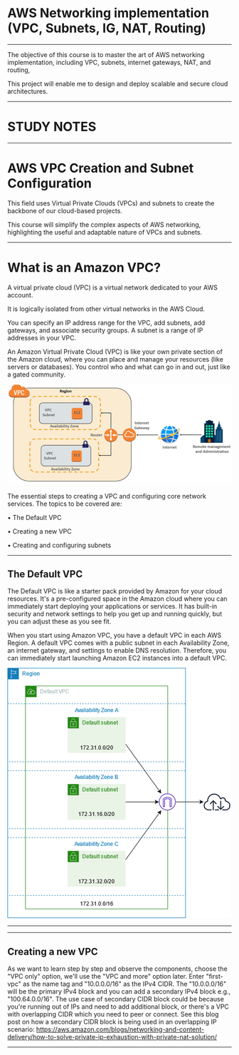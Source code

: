 # AWS Networking implementation (VPC, Subnets, IG, NAT, Routing)

---

The objective of this course is to master the art of AWS networking implementation, including VPC, subnets, internet gateways, NAT, and routing, 

This project will enable me to design and deploy scalable and secure cloud architectures.

---
# STUDY NOTES
---

# AWS VPC Creation and Subnet Configuration

This field uses Virtual Private Clouds (VPCs) and subnets to create the backbone of our cloud-based projects. 

This course will simplify the complex aspects of AWS networking, highlighting the useful and adaptable nature of VPCs and subnets.

---

# What is an Amazon VPC?

A virtual private cloud (VPC) is a virtual network dedicated to your AWS account. 

It is logically isolated from other virtual networks in the AWS Cloud. 

You can specify an IP address range for the VPC, add subnets, add gateways, and associate security groups. A subnet is a range of IP addresses in your VPC.

An Amazon Virtual Private Cloud (VPC) is like your own private section of the Amazon cloud, where you can place and manage your resources (like servers or databases). You control who and what can go in and out, just like a gated community.

![vpc](images/vpc.png)

The essential steps to creating a VPC and configuring core network services. The topics to be covered are:

• The Default VPC

• Creating a new VPC

• Creating and configuring subnets

---

## The Default VPC

The Default VPC is like a starter pack provided by Amazon for your cloud resources. It's a pre-configured space in the Amazon cloud where you can immediately start deploying your applications or services. It has built-in security and network settings to help you get up and running quickly, but you can adjust these as you see fit.

When you start using Amazon VPC, you have a default VPC in each AWS Region. A default VPC comes with a public subnet in each Availability Zone, an internet gateway, and settings to enable DNS resolution. Therefore, you can immediately start launching Amazon EC2 instances into a default VPC.

![default vpc](images/default-vpc.png)

---

---
## Creating a new VPC

As we want to learn step by step and observe the components, choose the "VPC only" option, we'll use the "VPC and more" option later. Enter "first-vpc" as the name tag and "10.0.0.0/16" as the IPv4 CIDR. The "10.0.0.0/16" will be the primary IPv4 block and you can add a secondary IPv4 block e.g., "100.64.0.0/16". The use case of secondary CIDR block could be because you're running out of IPs and need to add additional block, or there's a VPC with overlapping CIDR which you need to peer or connect. See this blog post on how a secondary CIDR block is being used in an overlapping IP scenario: https://aws.amazon.com/blogs/networking-and-content-delivery/how-to-solve-private-ip-exhaustion-with-private-nat-solution/

---



